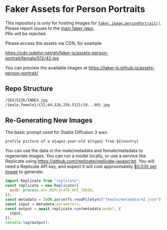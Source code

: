# Faker Assets for Person Portraits

This repository is only for hosting images for [`faker.image.personPortrait()`](https://fakerjs.dev/api/image.html#personportrait). \
Please report issues to the [main faker repo](https://github.com/faker-js/faker). \
PRs will be rejected.

Please access the assets via CDN, for example

https://cdn.jsdelivr.net/gh/faker-js/assets-person-portrait/female/512/42.jpg

You can preview the available images at https://faker-js.github.io/assets-person-portrait/

## Repo Structure

```txt
/SEX/SIZE/INDEX.jpg
/{male,female}/{32,64,128,256,512}/{0...99}.jpg
```

## Re-Generating New Images

The basic prompt used for Stable Diffusion 3 was:

`profile picture of a ${age}-year-old ${type} from ${country}`

You can use the data in the male/metadata and female/metadata to regenerate images. You can run a model locally, or use a service like Replicate using https://github.com/replicate/replicate-javascript. You will need a Replicate API key, and expect it will cost approximately [$0.035 per image](https://replicate.com/pricing) to generate.

```js
import Replicate from "replicate";
const replicate = new Replicate({
  auth: process.env.REPLICATE_API_TOKEN,
});
const metadata = JSON.parse(fs.readFileSync("female/metadata/42.json"));
const input = metadata.parameters;
const output = await replicate.run(metadata.model, {
  input,
});
console.log(output);
```
